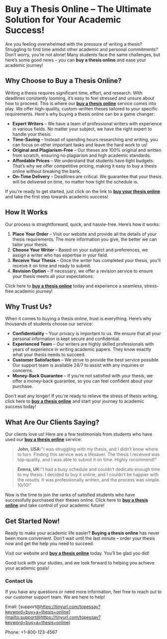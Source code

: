# Buy a Thesis Online – The Ultimate Solution for Your Academic Success!

Are you feeling overwhelmed with the pressure of writing a thesis? Struggling to find time amidst other academic and personal commitments? Don’t worry, you’re not alone! Many students face the same challenges, but here’s some good news – you can **buy a thesis online** and ease your academic journey!

## Why Choose to Buy a Thesis Online?

Writing a thesis requires significant time, effort, and research. With deadlines constantly looming, it’s easy to feel stressed and unsure about how to proceed. This is where our [**buy a thesis online**](https://tinyurl.com/topessay?keyword=buy+a+thesis+online) service comes into play. We offer high-quality, custom-written theses tailored to your specific requirements. Here's why buying a thesis online can be a game changer:

- **Expert Writers** – We have a team of professional writers with experience in various fields. No matter your subject, we have the right expert to handle your thesis.
- **Time-Saving** – Instead of spending hours researching and writing, you can focus on other important tasks and leave the hard work to us!
- **Original and Plagiarism-Free** – Our theses are 100% original and written from scratch, ensuring no plagiarism and high academic standards.
- **Affordable Prices** – We understand that students have tight budgets. That’s why we offer competitive pricing, making it easy to buy a thesis online without breaking the bank.
- **On-Time Delivery** – Deadlines are critical. We guarantee that your thesis will be delivered on time, no matter how tight the schedule is.

If you're ready to get started, just click on the link to [**buy your thesis online**](https://tinyurl.com/topessay?keyword=buy+a+thesis+online) and take the first step towards academic success!

## How It Works

Our process is straightforward, quick, and hassle-free. Here’s how it works:

1. **Place Your Order** – Visit our website and provide all the details of your thesis requirements. The more information you give, the better we can tailor your thesis.
2. **Choose Your Writer** – Based on your subject and preferences, we assign a writer who has expertise in your field.
3. **Receive Your Thesis** – Once the writer has completed your thesis, you’ll receive it on time and ready to submit.
4. **Revision Option** – If necessary, we offer a revision service to ensure your thesis meets all your expectations.

Click here to [**buy a thesis online**](https://tinyurl.com/topessay?keyword=buy+a+thesis+online) today and experience a seamless, stress-free academic journey!

## Why Trust Us?

When it comes to buying a thesis online, trust is everything. Here’s why thousands of students choose our service:

- **Confidentiality** – Your privacy is important to us. We ensure that all your personal information is kept secure and confidential.
- **Experienced Team** – Our writers are highly skilled professionals with years of experience in writing academic papers. They know exactly what your thesis needs to succeed.
- **Customer Satisfaction** – We strive to provide the best service possible. Our support team is available 24/7 to assist with any inquiries or concerns.
- **Money-Back Guarantee** – If you’re not satisfied with your thesis, we offer a money-back guarantee, so you can feel confident about your purchase.

Don't wait any longer! If you're ready to relieve the stress of thesis writing, click here to [**buy a thesis online**](https://tinyurl.com/topessay?keyword=buy+a+thesis+online) and start your journey to academic success today!

## What Are Our Clients Saying?

Our clients love us! Here are a few testimonials from students who have used our [**buy a thesis online**](https://tinyurl.com/topessay?keyword=buy+a+thesis+online) service:

> **John, USA:**"I was struggling with my thesis, and I didn’t know where to turn. Finding this service was a lifesaver. The thesis I received was top-quality, and I was able to submit it on time. Highly recommend!"

> **Emma, UK:**"I had a busy schedule and couldn’t dedicate enough time to my thesis. I decided to buy it online, and I couldn’t be happier with the results. It was professionally written, and the process was simple. 10/10!"

Now is the time to join the ranks of satisfied students who have successfully purchased their theses online. Click here to [**buy a thesis online**](https://tinyurl.com/topessay?keyword=buy+a+thesis+online) and take control of your academic future!

## Get Started Now!

Ready to make your academic life easier? **Buying a thesis online** has never been more convenient. Don’t wait until the last minute – order your thesis now and get the help you need to succeed.

Visit our website and [**buy a thesis online**](https://tinyurl.com/topessay?keyword=buy+a+thesis+online) today. You’ll be glad you did!

Good luck with your studies, and we look forward to helping you achieve your academic goals!

### Contact Us

If you have any questions or need more information, feel free to reach out to our customer support team. We are here to help!

Email: [support@https://tinyurl.com/topessay?keyword=buy+a+thesis+online](mailto:support@https://tinyurl.com/topessay?keyword=buy+a+thesis+online)

Phone: +1-800-123-4567
